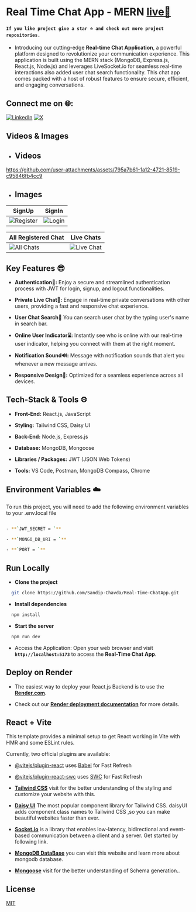 # Real Time Chat App - MERN [live💬](https://real-time-chatapp-4xxf.onrender.com/)

#### `If you like project give a star ⭐ and check out more project repositories.`

- Introducing our cutting-edge **Real-time Chat Application**, a powerful platform designed to revolutionize your communication experience. This application is built using the MERN stack (MongoDB, Express.js, React.js, Node.js) and leverages LiveSocket.io for seamless real-time interactions also added user chat search functionality. This chat app comes packed with a host of robust features to ensure secure, efficient, and engaging conversations.

## Connect me on 🌐:
[![LinkedIn](https://img.shields.io/badge/LinkedIn-%230077B5.svg?logo=linkedin&logoColor=white)](https://linkedin.com/in/sandip-chavda-86704a2aa) [![X](https://img.shields.io/badge/X-black.svg?logo=X&logoColor=white)](https://x.com/@SandipC70731202) 


## Videos & Images

- ## Videos

https://github.com/user-attachments/assets/795a7b61-1a12-4721-8519-c95846fb4cc9

- ## Images

| SignUp | SignIn | 
| ---------------- | ------------------ |
| ![Register](https://github.com/user-attachments/assets/4dd3e0fc-19e8-42f4-91d7-625b959afa9d) | ![Login](https://github.com/user-attachments/assets/0b670c7a-a488-4be8-ac57-8676c9305f1f) | 

| All Registered Chat | Live Chats | 
| ---------------- | ------------------ |
| ![All Chats](https://github.com/user-attachments/assets/5dcfe950-87c8-4c5c-96ae-b9a2f2d8b788) | ![Live Chat](https://github.com/user-attachments/assets/5f9989b2-6e45-40d8-9ee3-b30432c577c1) | 

## Key Features 😎

- **Authentication🔐:** Enjoy a secure and streamlined authentication process with JWT for login, signup, and logout functionalities.

- **Private Live Chat💬:** Engage in real-time private conversations with other users, providing a fast and responsive chat experience.

- **User Chat Search🔎** You can search user chat by the typing user's name in search bar.

- **Online User Indicator⌛:** Instantly see who is online with our real-time user indicator, helping you connect with them at the right moment.

- **Notification Sound🔊:** Message with notification sounds that alert you whenever a new message arrives.

- **Responsive Design📲:** Optimized for a seamless experience across all devices.

## Tech-Stack & Tools ⚙️

- **Front-End:** React.js, JavaScript

- **Styling:** Tailwind CSS, Daisy UI

- **Back-End:** Node.js, Express.js

- **Database:** MongoDB, Mongoose

- **Libraries / Packages:** JWT (JSON Web Tokens)

- **Tools:** VS Code, Postman, MongoDB Compass, Chrome

## Environment Variables ☁️

To run this project, you will need to add the following environment variables to your .env.local file

```bash

- **`JWT_SECRET = `**

- **`MONGO_DB_URI = `**

- **`PORT = `**

```

## Run Locally

- **Clone the project**

```bash
  git clone https://github.com/Sandip-Chavda/Real-Time-ChatApp.git
```

- **Install dependencies**

```bash
  npm install
```

- **Start the server**

```bash
  npm run dev
```

- Access the Application: Open your web browser and visit **`http://localhost:5173`** to access the **Real-Time Chat App**.

## Deploy on Render

- The easiest way to deploy your React.js Backend is to use the **[Render.com](https://render.com/)**.

- Check out our **[Render deployment documentation](https://docs.render.com/)** for more details.

## React + Vite

This template provides a minimal setup to get React working in Vite with HMR and some ESLint rules.

Currently, two official plugins are available:

- [@vitejs/plugin-react](https://github.com/vitejs/vite-plugin-react/blob/main/packages/plugin-react/README.md) uses [Babel](https://babeljs.io/) for Fast Refresh
- [@vitejs/plugin-react-swc](https://github.com/vitejs/vite-plugin-react-swc) uses [SWC](https://swc.rs/) for Fast Refresh

- **[Tailwind CSS](https://tailwindcss.com/docs/installation)** visit for the better understanding of the styling and customize your website with this.

- **[Daisy UI](https://daisyui.com/components/)** The most popular component library for Tailwind CSS. daisyUI adds component class names to Tailwind CSS ,so you can make beautiful websites faster than ever.

- **[Socket.io](https://socket.io/docs/v4/tutorial/introduction)** is a library that enables low-latency, bidirectional and event-based communication between a client and a server. Get started by following link.

- **[MongoDB DataBase](https://www.mongodb.com/docs/manual/tutorial/getting-started/)** you can visit this website and learn more about mongodb database.

- **[Mongoose](https://mongoosejs.com/docs/)** visit for the better understanding of Schema generation..

## License

[MIT](https://choosealicense.com/licenses/mit/)
